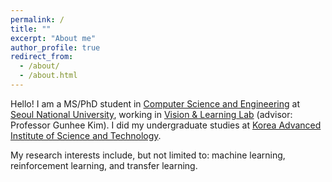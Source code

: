 ```yaml
---
permalink: /
title: ""
excerpt: "About me"
author_profile: true
redirect_from: 
  - /about/
  - /about.html
---
```


Hello! I am a MS/PhD student in [Computer Science and Engineering](https://cse.snu.ac.kr/en) at [Seoul National University](http://en.snu.ac.kr/), working in [Vision & Learning Lab](http://vision.snu.ac.kr/) (advisor: Professor Gunhee Kim). I did my undergraduate studies at [Korea Advanced Institute of Science and Technology](http://www.kaist.edu/).

My research interests include, but not limited to: machine learning, reinforcement learning, and transfer learning.
